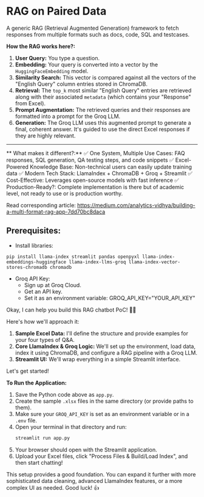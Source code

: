 # RAG on Paired Data

A generic RAG (Retrieval Augmented Generation) framework to fetch responses from multiple formats such as docs, code, SQL and testcases.

<!-- 
## Prompt
```
You are an expert in llamaindex coding. Need to build chatbot application PoC using streamlit ui, open source models from groq and llamaindex.



Here is the problem for which code needs to be written using the RAG(retrieval augmented generation) approach. Here RAG training or indexing data is in MS Excel with two columns format. First column is English query and second column is of the response. The type of response can vary as below:

-  paragraph for FAQ chatbot

-  sql for text 2 sql application 

-  testing steps for QA application 

-  code blog for coding application 



Generate sample excel for all the above types, read them in python code, index them chormadb and build full end to end application using llamaindex framework



Here indexing is done for the first column primarily and when user query comes, it's matched in index for the first column and top k corresponding answers from second column are brought in the prompt for response generation. If there is any ready class for such Rag approach, use it or code it from scratch.
```

Refinement

```
Split the code in app.py into two files app.py which contains primarliy srtealit code and then rag.py for rag related llamaindex code, make rag code into a class, test it with some examples in __main__ below that file , streamlit from app.y should just instantiate rag class and call it's member functions
``` 
-->

**How the RAG works here?:**

1.  **User Query:** You type a question.
2.  **Embedding:** Your query is converted into a vector by the `HuggingFaceEmbedding` model.
3.  **Similarity Search:** This vector is compared against all the vectors of the "English Query" column entries stored in ChromaDB.
4.  **Retrieval:** The `top_k` most similar "English Query" entries are retrieved along with their associated `metadata` (which contains your "Response" from Excel).
5.  **Prompt Augmentation:** The retrieved queries and their responses are formatted into a prompt for the Groq LLM.
6.  **Generation:** The Groq LLM uses this augmented prompt to generate a final, coherent answer. It's guided to use the direct Excel responses if they are highly relevant.

-----

** What makes it different?:**
✅ One System, Multiple Use Cases: FAQ responses, SQL generation, QA testing steps, and code snippets 
✅ Excel-Powered Knowledge Base: Non-technical users can easily update training data 
✅ Modern Tech Stack: LlamaIndex + ChromaDB + Groq + Streamlit 
✅ Cost-Effective: Leverages open-source models with fast inference 
✅ Production-Ready?: Complete implementation is there but of academic level, not ready to use or is production worthy.

Read corresponding article: https://medium.com/analytics-vidhya/building-a-multi-format-rag-app-7dd70bc8daca


## Prerequisites:

- Install libraries:

```
pip install llama-index streamlit pandas openpyxl llama-index-embeddings-huggingface llama-index-llms-groq llama-index-vector-stores-chromadb chromadb
```
- Groq API Key:
	- Sign up at Groq Cloud.
	- Get an API key.
	- Set it as an environment variable: GROQ_API_KEY="YOUR_API_KEY"
	
	
Okay, I can help you build this RAG chatbot PoC\! 🧑‍💻

Here's how we'll approach it:

1.  **Sample Excel Data:** I'll define the structure and provide examples for your four types of Q\&A.
2.  **Core LlamaIndex & Groq Logic:** We'll set up the environment, load data, index it using ChromaDB, and configure a RAG pipeline with a Groq LLM.
3.  **Streamlit UI:** We'll wrap everything in a simple Streamlit interface.

Let's get started\!

<!-- 
-----

## 📝 Sample Excel Data

You'll need to create four separate Excel files. Here's the structure and some examples. Let's name them:

  * `faq_data.xlsx`
  * `text2sql_data.xlsx`
  * `qa_testing_data.xlsx`
  * `coding_blog_data.xlsx`

**Common Structure (for all files):**

Two columns:

  * **Column A:** `English Query`
  * **Column B:** `Response`

-----

**1. `faq_data.xlsx` (FAQ Chatbot)**

| English Query                                    | Response                                                                                                                                                              |
| :----------------------------------------------- | :-------------------------------------------------------------------------------------------------------------------------------------------------------------------- |
| What are your business hours?                    | Our business hours are Monday to Friday, 9 AM to 6 PM. We are closed on weekends and public holidays.                                                                  |
| How can I reset my password?                     | To reset your password, go to the login page and click on the "Forgot Password" link. Follow the instructions sent to your registered email address.                     |
| What is the return policy?                       | You can return most new, unopened items within 30 days of delivery for a full refund. We'll also pay the return shipping costs if the return is a result of our error. |
| Where are you located?                           | Our main office is located at 123 Tech Park, Silicon Valley, CA 94000.                                                                                                 |
| How do I contact customer support?               | You can contact customer support by emailing support@example.com or calling our toll-free number at 1-800-555-1234 during business hours.                               |
| What payment methods do you accept?              | We accept Visa, MasterCard, American Express, PayPal, and direct bank transfers.                                                                                      |
| How long does shipping take?                     | Standard shipping usually takes 3-5 business days within the continental US. International shipping times may vary.                                                     |
| Can I change my shipping address after ordering? | If your order has not yet shipped, you may be able to change the shipping address by contacting customer support immediately.                                             |
| Do you offer gift wrapping?                      | Yes, we offer gift wrapping services for a small additional fee. You can select this option during checkout.                                                            |
| What is your privacy policy?                     | You can find our detailed privacy policy on our website at [example.com/privacy](https://www.google.com/search?q=https://example.com/privacy). It outlines how we collect, use, and protect your personal information.                 |

-----

**2. `text2sql_data.xlsx` (Text to SQL Application)**

| English Query                                         | Response                                                                     |
| :---------------------------------------------------- | :--------------------------------------------------------------------------- |
| Show me all users from New York                       | `SELECT * FROM Users WHERE City = 'New York';`                               |
| How many orders were placed last month?               | `SELECT COUNT(OrderID) FROM Orders WHERE OrderDate >= date('now', '-1 month');` |
| List customers who spent more than $1000              | `SELECT CustomerName FROM Customers WHERE TotalSpent > 1000;`                  |
| Find products in the 'Electronics' category           | `SELECT ProductName FROM Products WHERE Category = 'Electronics';`            |
| What is the average price of laptops?                 | `SELECT AVG(Price) FROM Products WHERE ProductName LIKE '%Laptop%';`          |
| Show active employees hired before 2020               | `SELECT * FROM Employees WHERE Status = 'Active' AND HireDate < '2020-01-01';` |
| Count the number of products in stock                 | `SELECT SUM(StockQuantity) FROM Inventory;`                                  |
| List all suppliers from California                    | `SELECT SupplierName FROM Suppliers WHERE State = 'CA';`                     |
| Find the most recent order                            | `SELECT * FROM Orders ORDER BY OrderDate DESC LIMIT 1;`                      |
| Show me users whose names start with 'J' and live in 'Texas' | `SELECT * FROM Users WHERE FirstName LIKE 'J%' AND State = 'Texas';`      |

-----

**3. `qa_testing_data.xlsx` (QA Testing Steps Application)**

| English Query                                  | Response                                                                                                                                                                                                                                                                                                                                                        |
| :--------------------------------------------- | :-------------------------------------------------------------------------------------------------------------------------------------------------------------------------------------------------------------------------------------------------------------------------------------------------------------------------------------------------------------- |
| How to test user login functionality?          | 1. Navigate to the login page. \\n2. Enter valid username and password. \\n3. Click 'Login'. \\n4. Verify successful login and redirection to dashboard. \\n5. Enter invalid username and valid password. \\n6. Click 'Login'. \\n7. Verify error message. \\n8. Enter valid username and invalid password. \\n9. Click 'Login'. \\n10. Verify error message.         |
| Steps to verify search product feature?        | 1. Go to the product search page. \\n2. Enter a known product name in the search bar. \\n3. Click 'Search'. \\n4. Verify that the correct product is displayed. \\n5. Enter a partial product name. \\n6. Verify relevant products are displayed. \\n7. Enter a non-existent product name. \\n8. Verify 'No results found' message.                                   |
| How to test the add to cart functionality?     | 1. Navigate to a product page. \\n2. Select product quantity and options (if any). \\n3. Click 'Add to Cart'. \\n4. Verify the cart icon updates with the correct item count. \\n5. Navigate to the cart page. \\n6. Verify the added product is listed with correct details and price. \\n7. Try adding the same product again. \\n8. Verify quantity updates in cart. |
| Test steps for password reset via email        | 1. Go to the 'Forgot Password' page. \\n2. Enter a registered email address. \\n3. Click 'Send Reset Link'. \\n4. Check the user's email inbox for a password reset email. \\n5. Click the reset link in the email. \\n6. Verify redirection to the password reset page. \\n7. Enter a new password and confirm it. \\n8. Click 'Reset Password'. \\n9. Try logging in with the new password. |
| Verify checkout process with valid payment     | 1. Add items to the cart. \\n2. Proceed to checkout. \\n3. Fill in valid shipping and billing information. \\n4. Select a valid payment method. \\n5. Enter valid payment details. \\n6. Click 'Place Order'. \\n7. Verify order confirmation page is displayed. \\n8. Verify order confirmation email is received.                                                     |
| Test cases for user registration               | 1. Navigate to the registration page. \\n2. Fill all required fields with valid data. \\n3. Submit the form. \\n4. Verify successful registration and account creation. \\n5. Try registering with an existing email. \\n6. Verify appropriate error message. \\n7. Try registering with missing required fields. \\n8. Verify specific error messages for each field. |
| How to test filter functionality on product list? | 1. Go to the product listing page. \\n2. Apply a price range filter. \\n3. Verify only products within that range are shown. \\n4. Apply a category filter. \\n5. Verify products match the selected category. \\n6. Combine multiple filters. \\n7. Verify results match all filter criteria. \\n8. Clear all filters. \\n9. Verify all products are shown again. |
| Steps to test user profile update              | 1. Log in to the application. \\n2. Navigate to the user profile page. \\n3. Click 'Edit Profile'. \\n4. Modify some profile information (e.g., name, phone number). \\n5. Click 'Save Changes'. \\n6. Verify the updated information is displayed. \\n7. Log out and log back in. \\n8. Verify the changes persist.                                                |
| How to verify proper error handling for forms? | 1. Identify a form in the application. \\n2. Submit the form with empty required fields. \\n3. Verify appropriate error messages are shown for each missing field. \\n4. Submit the form with invalid data types (e.g., text in a number field). \\n5. Verify type-specific error messages. \\n6. Submit the form with data exceeding maximum length. \\n7. Verify length validation messages. |
| Testing sorting functionality on a data table  | 1. Navigate to a page with a data table (e.g., orders list). \\n2. Click on a column header that supports sorting (e.g., 'Date'). \\n3. Verify data sorts in ascending order. \\n4. Click the same column header again. \\n5. Verify data sorts in descending order. \\n6. Test with different sortable columns.                                                  |

-----

**4. `coding_blog_data.xlsx` (Coding Application)**

| English Query                                      | Response                                                                                                                                                                                                                                                                                                                                                                                                                                                                                                                                                                                 |
| :------------------------------------------------- | :--------------------------------------------------------------------------------------------------------------------------------------------------------------------------------------------------------------------------------------------------------------------------------------------------------------------------------------------------------------------------------------------------------------------------------------------------------------------------------------------------------------------------------------------------------------------------------------- |
| How to write a Python function to read a CSV?      | `python\nimport csv\n\ndef read_csv_file(filepath):\n    \"\"\"Reads a CSV file and returns its content as a list of lists.\"\"\"\n    data = []\n    try:\n        with open(filepath, mode='r', newline='') as file:\n            csv_reader = csv.reader(file)\n            for row in csv_reader:\n                data.append(row)\n    except FileNotFoundError:\n        print(f\"Error: The file {filepath} was not found.\")\n    except Exception as e:\n        print(f\"An error occurred: {e}\")\n    return data\n\n# Example usage:\n# csv_data = read_csv_file('your_file.csv')\n# if csv_data:\n#     for row in csv_data:\n#         print(row)\n`                                                                                                   |
| Javascript snippet for a simple API GET request?   | ``javascript\nasync function fetchData(url) {\n    try {\n        const response = await fetch(url);\n        if (!response.ok) {\n            throw new Error(`HTTP error! status: ${response.status}`);\n        }\n        const data = await response.json();\n        console.log(data);\n        return data;\n    } catch (error) {\n        console.error('Error fetching data:', error);\n    }\n}\n\n// Example usage:\n// fetchData('https://api.example.com/data');\n``                                                                                                                                                           |
| Basic Flask app structure in Python                | `python\nfrom flask import Flask\n\napp = Flask(__name__)\n\n@app.route('/')\ndef hello_world():\n    return 'Hello, World!'\n\n@app.route('/about')\ndef about():\n    return 'This is a simple Flask application.'\n\nif __name__ == '__main__':\n    app.run(debug=True)\n`\\n\\nTo run this:\\n1. Save as `app.py`.\\n2. Open terminal in the same directory.\\n3. Run `python app.py`.\\n4. Open your browser and go to `http://127.0.0.1:5000/`.                                                                                                                                                           |
| How to create a React functional component?        | `javascript\nimport React from 'react';\n\nconst MyComponent = (props) => {\n    return (\n        <div>\n            <h1>Hello, {props.name}!</h1>\n            <p>This is a functional component.</p>\n        </div>\n    );\n};\n\nexport default MyComponent;\n\n// To use this component:\n// import MyComponent from './MyComponent';\n// <MyComponent name=\"User\" />\n`                                                                                                                                                                                                                                                                         |
| SQL query to select distinct values from a column  | `sql\nSELECT DISTINCT column_name\nFROM table_name;\n\n-- Example:\n-- To get all unique cities from a Customers table:\n-- SELECT DISTINCT City\n-- FROM Customers;\n`                                                                                                                                                                                                                                                                                                                                                                                                                                                   |
| Python class for a simple linked list node         | `python\nclass Node:\n    def __init__(self, data=None):\n        self.data = data\n        self.next = None\n\nclass LinkedList:\n    def __init__(self):\n        self.head = None\n\n    def append(self, data):\n        new_node = Node(data)\n        if not self.head:\n            self.head = new_node\n            return\n        last_node = self.head\n        while last_node.next:\n            last_node = last_node.next\n        last_node.next = new_node\n\n    def display(self):\n        elements = []\n        current_node = self.head\n        while current_node:\n            elements.append(current_node.data)\n            current_node = current_node.next\n        print(\" -> \".join(map(str, elements)))\n\n# Example:\n# ll = LinkedList()\n# ll.append(1)\n# ll.append(2)\n# ll.append(3)\n# ll.display() # Output: 1 -> 2 -> 3\n` |
| How to handle exceptions in Python using try-except | `python\ndef divide_numbers(a, b):\n    try:\n        result = a / b\n        print(f\"The result is: {result}\")\n    except ZeroDivisionError:\n        print(\"Error: Cannot divide by zero.\")\n    except TypeError:\n        print(\"Error: Invalid input types. Both inputs must be numbers.\")\n    except Exception as e:\n        print(f\"An unexpected error occurred: {e}\")\n    finally:\n        print(\"Division operation attempted.\")\n\n# Examples:\n# divide_numbers(10, 2)  # Output: The result is: 5.0\n# divide_numbers(10, 0)  # Output: Error: Cannot divide by zero.\n# divide_numbers(10, 'a') # Output: Error: Invalid input types...\n` |
| Generate a random number in Python                 | `python\nimport random\n\n# Generate a random integer between a and b (inclusive)\nrandom_integer = random.randint(1, 100)\nprint(f\"Random integer: {random_integer}\")\n\n# Generate a random floating point number between 0.0 and 1.0\nrandom_float = random.random()\nprint(f\"Random float (0-1): {random_float}\")\n\n# Generate a random float from a range\nrandom_float_range = random.uniform(5.0, 10.0)\nprint(f\"Random float (5.0-10.0): {random_float_range}\")\n\n# Choose a random element from a sequence\nmy_list = ['apple', 'banana', 'cherry']\nrandom_choice = random.choice(my_list)\nprint(f\"Random choice from list: {random_choice}\")\n` |
| How to read a JSON file in Python                | `python\nimport json\n\ndef read_json_file(filepath):\n    \"\"\"Reads a JSON file and returns its content.\"\"\"\n    data = None\n    try:\n        with open(filepath, 'r') as file:\n            data = json.load(file)\n    except FileNotFoundError:\n        print(f\"Error: The file {filepath} was not found.\")\n    except json.JSONDecodeError:\n        print(f\"Error: Could not decode JSON from the file {filepath}.\")\n    except Exception as e:\n        print(f\"An error occurred: {e}\")\n    return data\n\n# Example usage:\n# Assume 'data.json' contains: {\"name\": \"John\", \"age\": 30}\n# json_data = read_json_file('data.json')\n# if json_data:\n#     print(json_data['name']) # Output: John\n` |
| Simple HTML boilerplate                            | `html\n<!DOCTYPE html>\n<html lang=\"en\">\n<head>\n    <meta charset=\"UTF-8\">\n    <meta name-=\"viewport\" content=\"width=device-width, initial-scale=1.0\">\n    <title>My Web Page</title>\n    <link rel=\"stylesheet\" href=\"style.css\"> \n</head>\n<body>\n    <header>\n        <h1>Welcome to My Page</h1>\n    </header>\n    \n    <nav>\n        <ul>\n            <li><a href=\"#\">Home</a></li>\n            <li><a href=\"#\">About</a></li>\n            <li><a href=\"#\">Services</a></li>\n            <li><a href=\"#\">Contact</a></li>\n        </ul>\n    </nav>\n\n    <main>\n        <section>\n            <h2>Main Content</h2>\n            <p>This is a paragraph in the main content area.</p>\n        </section>\n    </main>\n\n    <footer>\n        <p>&copy; 2025 My Web Page. All rights reserved.</p>\n    </footer>\n\n    <script src=\"script.js\"></script> \n</body>\n</html>\n`\\nCreate `style.css` for CSS and `script.js` for JavaScript. |

-----

## 🐍 Python Code (LlamaIndex, Groq, Streamlit)

Now, let's write the Python script.

**Prerequisites:**

1.  **Install libraries:**
    ```bash
    pip install llama-index streamlit pandas openpyxl llama-index-embeddings-huggingface llama-index-llms-groq llama-index-vector-stores-chromadb chromadb
    ```
2.  **Groq API Key:**
      * Sign up at [Groq Cloud](https://console.groq.com/keys).
      * Get an API key.
      * Set it as an environment variable: `GROQ_API_KEY="YOUR_API_KEY"`

**Python Script (`app.py`):**

**Explanation and Key Changes:**

1.  **`dotenv` for API Key:** Added `python-dotenv` to manage the `GROQ_API_KEY` if you place it in a `.env` file in the same directory as `app.py`. Create a `.env` file with:
    ```
    GROQ_API_KEY="your_actual_groq_api_key"
    ```
2.  **LlamaIndex Settings (`configure_llamaindex`)**:
      * Uses `HuggingFaceEmbedding` with `sentence-transformers/all-MiniLM-L6-v2` for efficient local embeddings.
      * Uses `Groq` for the LLM, configured with your API key and chosen model (`llama3-8b-8192` is a good default).
      * Sets a global `Settings.chunk_size`.
      * The function is cached with `@st.cache_resource` so settings are initialized once.
3.  **Data Loading (`load_data_from_excel`)**:
      * Reads the "English Query" and "Response" columns.
      * Creates `llama_index.core.Document` objects.
      * **Crucially**:
          * `text=query`: The content of the document that gets embedded and searched against is the "English Query".
          * `metadata={"response": response, "filename": ...}`: The actual "Response" from your Excel sheet is stored in the document's metadata. This is key for our RAG approach. We also store the filename for traceability.
4.  **Vector Index Creation (`create_vector_index`)**:
      * Uses `ChromaVectorStore` for local, persistent storage.
      * A `db_path` and `collection_name` are specified to allow the index to be saved and reloaded across sessions.
      * It tries to `get_collection` first; if it fails (e.g., `DoesNotExistError` or similar, though `chromadb` might raise its own specific errors which a general `except` catches), it creates a new one.
      * `VectorStoreIndex.from_documents` is used to build the index if it's new.
      * `VectorStoreIndex.from_vector_store` is used if loading an existing one.
      * The function is cached with `@st.cache_resource`.
5.  **RAG Querying (`query_rag_index`)**:
      * It takes the user query and retrieves the `top_k` most similar documents (which are your "English Query" rows) using `index.as_retriever()`.
      * **Core RAG Logic**:
          * It extracts the `response` from the `metadata` of each retrieved node.
          * It then constructs a detailed prompt for the Groq LLM. This prompt includes:
              * The original user query.
              * The retrieved "English Query" (as `Retrieved Question`) and its corresponding "Response" from Excel (as `Retrieved Answer`).
          * The LLM's task is to synthesize an answer based on this context, prioritizing direct answers if a retrieved question closely matches the user's query. This way, for exact or very similar FAQ-like questions, you'll get the pre-defined Excel response. For more nuanced queries, the LLM can combine or rephrase.
6.  **Streamlit UI**:
      * **File Uploader:** Allows uploading multiple Excel files.
      * **Processing Button:** Triggers data loading and index creation/loading.
      * **Persistent Index:** The script now tries to save the ChromaDB index to a local directory (`./chroma_db_excel_poc`) and load it if it exists on subsequent runs, even if no files are uploaded initially. This avoids re-indexing every time if the data hasn't changed.
      * **Chat Interface:** Standard Streamlit chat elements.
      * **Retrieved Information Display:** An expander shows the `matched_query`, the `response` from Excel, the similarity `score`, and the `source` file for each retrieved document, giving transparency.
      * **State Management (`st.session_state`):** Used to store the `vector_index`, `messages` for the chat, and `data_loaded` status across reruns.
      * **Error Handling:** Basic checks for API keys, file formats, and index availability.
7.  **Directory for ChromaDB:** The script will create a directory (e.g., `chroma_db_excel_poc`) in the same location as `app.py` to store the vector database. Ensure your environment has write permissions there. 
-->


**To Run the Application:**

1.  Save the Python code above as `app.py`.
2.  Create the sample `.xlsx` files in the same directory (or provide paths to them).
3.  Make sure your `GROQ_API_KEY` is set as an environment variable or in a `.env` file.
4.  Open your terminal in that directory and run:
    ```bash
    streamlit run app.py
    ```
5.  Your browser should open with the Streamlit application.
6.  Upload your Excel files, click "Process Files & Build/Load Index", and then start chatting\!

This setup provides a good foundation. You can expand it further with more sophisticated data cleaning, advanced LlamaIndex features, or a more complex UI as needed. Good luck\! 👍